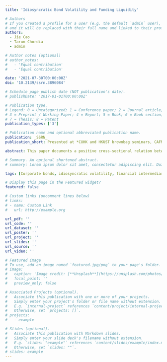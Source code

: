 ```yaml
---
title: 'Idiosyncratic Bond Volatility and Funding Liquidity'

# Authors
# If you created a profile for a user (e.g. the default `admin` user), write the username (folder name) here
# and it will be replaced with their full name and linked to their profile.
authors:
  - Jie Cao 
  - Tarun Chordia
  - admin

# Author notes (optional)
# author_notes:
#   - 'Equal contribution'
#   - 'Equal contribution'

date: '2021-07-30T00:00:00Z'
doi: '10.2139/ssrn.3896084'

# Schedule page publish date (NOT publication's date).
# publishDate: '2017-01-01T00:00:00Z'

# Publication type.
# Legend: 0 = Uncategorized; 1 = Conference paper; 2 = Journal article;
# 3 = Preprint / Working Paper; 4 = Report; 5 = Book; 6 = Book section;
# 7 = Thesis; 8 = Patent
publication_types: ['3']

# Publication name and optional abbreviated publication name.
publication: _SSRN_
publication_short: Presented at *CUHK and HKUST brownbag seminars, CAFM (2021), NZFM (2021), AFBCc(2021), WFBS (2021), FMCG (2022), The Fourth Xiamen University Finance Engineering and Quantitative Finance Workshop (2022), CIRF (2022), FMA (2022, scheduled)*

abstract: This paper documents a positive cross-sectional relation between returns and lagged idiosyncratic volatility (IVOL) in the corporate bond market. The relation obtains following periods of low funding liquidity due to a funding liquidity driven decrease in contemporaneous returns followed by a return reversal in the high IVOL bonds. Three exogenous shocks, (i) the Volcker Rule which restricted the participation of dealers in the corporate bond market in 2014, (ii) the Global Financial Crisis of 2008, and (iii) the COVID-19 crisis of 2020, are used to establish the causality between funding liquidity and the positive cross-sectional IVOL-return relation.

# Summary. An optional shortened abstract.
# summary: Lorem ipsum dolor sit amet, consectetur adipiscing elit. Duis posuere tellus ac convallis placerat. Proin tincidunt magna sed ex sollicitudin condimentum.

tags: [Corporate bonds, idiosyncratic volatility, financial intermediaries, Volcker Rule, COVID-19]

# Display this page in the Featured widget?
featured: false

# Custom links (uncomment lines below)
# links:
# - name: Custom Link
#   url: http://example.org

url_pdf: ''
url_code: ''
url_dataset: ''
url_poster: ''
url_project: ''
url_slides: ''
url_source: ''
url_video: ''

# Featured image
# To use, add an image named `featured.jpg/png` to your page's folder.
# image:
#   caption: 'Image credit: [**Unsplash**](https://unsplash.com/photos/pLCdAaMFLTE)'
#   focal_point: ''
#   preview_only: false

# Associated Projects (optional).
#   Associate this publication with one or more of your projects.
#   Simply enter your project's folder or file name without extension.
#   E.g. `internal-project` references `content/project/internal-project/index.md`.
#   Otherwise, set `projects: []`.
# projects:
#   - example

# Slides (optional).
#   Associate this publication with Markdown slides.
#   Simply enter your slide deck's filename without extension.
#   E.g. `slides: "example"` references `content/slides/example/index.md`.
#   Otherwise, set `slides: ""`.
# slides: example
---
```

